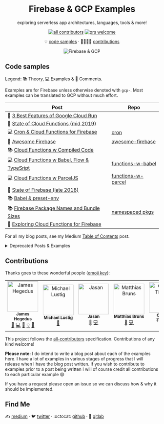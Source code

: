 <div align="center">

# Firebase & GCP Examples

exploring serverless app architectures, languages, tools & more!

<!-- badges -->

[![all contributors](https://img.shields.io/badge/all_contributors-1-orange.svg?style=flat)](#contributions)
[![prs welcome](https://img.shields.io/badge/PRs-welcome-brightgreen.svg?style=flat)](#contributions)

<!-- toc -->

💡 [code samples][code-samples] · 👨‍👩‍👧‍👦 [contributions][contributions]

![Firebase & GCP][fb-img]

[code-samples]: #code-samples
[contributions]: #contributions
[fb-img]: https://cdn-images-1.medium.com/max/1000/1*gJJhD2GynUDikKl5OWbk_w.gif

</div>

<!-- content -->

## Code samples

Legend: 📚 Theory, 💻 Examples & 💬 Comments.

Examples are for Firebase unless otherwise denoted with `gcp-`. Most examples can be translated to GCP without much effort.

| **Post**                                                        | **Repo**                                   |
| --------------------------------------------------------------- | ------------------------------------------ |
| 💬 [3 Best Features of Google Cloud Run][best-of-cloudrun]      |                                            |
| 💬 [State of Cloud Functions (mid 2019)][state-of-cf-2019]      |                                            |
| 💻 [Cron & Cloud Functions for Firebase][func-cron]             | [cron][func-cron-repo]                     |
| 💬 [Awesome Firebase][awesome-fb]                               | [awesome-firebase][awesome-fb-repo]        |
| 📚 [Cloud Functions w Compiled Code][func-compiled-0]           |                                            |
| 💻 [Cloud Functions w Babel, Flow & TypeSript][func-compiled-1] | [functions-w-babel][func-compiled-1-repo]  |
| 💻 [Cloud Functions w ParcelJS][func-compiled-2]                | [functions-w-parcel][func-compiled-2-repo] |
| 💬 [State of Firebase (late 2018)][state-of-fb-2018]            |                                            |
| 📚 [Babel & preset-env][babel-pe]                               |                                            |
| 📚 [Firebase Package Names and Bundle Sizes][fb-bundles]        | [namespaced pkgs][fb-bundles-repo]         |
| 💬 [Exploring Cloud Functions for Firebase][explore-fb-funcs]   |                                            |

For all my blog posts, see my Medium [Table of Contents][jthegedus-medium-toc] post.

[best-of-cloudrun]: https://medium.com/weareservian/3-best-features-of-google-cloud-run-546e367242ea
[state-of-cf-2019]: https://medium.com/weareservian/the-state-of-cloud-functions-mid-19-13d2d927d23b
[func-cron]: https://medium.com/@jthegedus/cron-cloud-functions-for-firebase-724728b1683a
[func-cron-repo]: ./cron
[awesome-fb]: https://medium.com/@jthegedus/awesome-firebase-6876cb9563e4
[awesome-fb-repo]: https://github.com/jthegedus/awesome-firebase
[state-of-fb]: https://medium.com/@jthegedus/the-state-of-firebase-late-18-e74e6d4a940e
[func-compiled-0]: https://medium.com/@jthegedus/cloud-functions-for-firebase-with-compiled-code-e234e83462dc
[func-compiled-1]: https://medium.com/@jthegedus/cloud-functions-for-firebase-with-babel-flow-typescript-796606628d37
[func-compiled-1-repo]: ./functions-w-babel
[func-compiled-2]: https://medium.com/@jthegedus/cloud-functions-for-firebase-with-flow-typescript-reasonml-via-parceljs-bf94dd5b325c
[func-compiled-2-repo]: ./functions-w-parcel
[state-of-fb-2018]: https://medium.com/@jthegedus/the-state-of-firebase-late-18-e74e6d4a940e
[babel-pe]: https://medium.com/@jthegedus/babel-preset-env-cbc0bbf06b8f
[fb-bundles]: https://medium.com/@jthegedus/firebase-package-names-and-bundle-sizes-ec10cede63f1
[fb-bundles-repo]: ./namespaced-pkgs
[explore-fb-funcs]: https://medium.com/@jthegedus/exploring-cloud-functions-for-firebase-cdf62297349e
[jthegedus-medium-toc]: https://medium.com/@jthegedus/table-of-contents-ec337953b39b

<details>
<summary>Deprecated Posts & Examples</summary>

| OLD (to be replaced) Technical Blog posts                                                                                                                                 | Repo/Folder                                                                                                                         |
| :------------------------------------------------------------------------------------------------------------------------------------------------------------------------ | :---------------------------------------------------------------------------------------------------------------------------------- |
| [ES6+ in Cloud Functions for Firebase #2](https://medium.com/@jthegedus/es6-in-cloud-functions-for-firebase-2-415d15205468)                                               | [firebase-functions-babel-example](https://github.com/jthegedus/firebase-gcp-examples/tree/deprecated/firebase-functions-es6-babel) |
| [Express.js on Cloud Functions for Firebase](https://medium.com/@jthegedus/express-js-on-cloud-functions-for-firebase-86ed26f9144c)                                       | [firebase-functions-express](./deprecated/fb-functions-express)                                                                     |
| [GraphQL Server on Cloud Functions for Firebase](https://medium.com/@jthegedus/graphql-server-on-cloud-functions-for-firebase-ae97441399c0)                               | [firebase-functions-graphql-example](https://github.com/jthegedus/firebase-functions-graphql-example)                               |
| [Next.js on Cloud Functions for Firebase with Firebase Hosting](https://medium.com/@jthegedus/next-js-on-cloud-functions-for-firebase-with-firebase-hosting-7911465298f2) | [firebase-functions-next-example](https://github.com/jthegedus/firebase-functions-next-example)                                     |
| GraphQL Server on GCP Cloud Functions                                                                                                                                     | [gcp-functions-graphql](./deprecated/gcp-functions-graphql)                                                                         |

</details>

## Contributions

Thanks goes to these wonderful people ([emoji key](https://github.com/kentcdodds/all-contributors#emoji-key)):

<!-- ALL-CONTRIBUTORS-LIST:START - Do not remove or modify this section -->
<!-- prettier-ignore -->
<table><tr><td align="center"><a href="https://medium.com/@jthegedus"><img src="https://avatars2.githubusercontent.com/u/20798510?v=4" width="100px;" alt="James Hegedus"/><br /><sub><b>James Hegedus</b></sub></a><br /><a href="#blog-jthegedus" title="Blogposts">📝</a> <a href="https://github.com/jthegedus/firebase-gcp-examples/commits?author=jthegedus" title="Code">💻</a> <a href="https://github.com/jthegedus/firebase-gcp-examples/commits?author=jthegedus" title="Documentation">📖</a> <a href="#example-jthegedus" title="Examples">💡</a> <a href="#ideas-jthegedus" title="Ideas, Planning, & Feedback">🤔</a></td><td align="center"><a href="https://www.linkedin.com/in/michaellustig"><img src="https://avatars2.githubusercontent.com/u/6922904?v=4" width="100px;" alt="Michael Lustig"/><br /><sub><b>Michael Lustig</b></sub></a><br /><a href="https://github.com/jthegedus/firebase-gcp-examples/issues?q=author%3Atechnoplato" title="Bug reports">🐛</a></td><td align="center"><a href="https://jasansingh.com"><img src="https://avatars3.githubusercontent.com/u/13863953?v=4" width="100px;" alt="Jasan"/><br /><sub><b>Jasan</b></sub></a><br /><a href="https://github.com/jthegedus/firebase-gcp-examples/issues?q=author%3Ajasan-s" title="Bug reports">🐛</a> <a href="https://github.com/jthegedus/firebase-gcp-examples/commits?author=jasan-s" title="Code">💻</a></td><td align="center"><a href="http://www.mbdesigns.de"><img src="https://avatars3.githubusercontent.com/u/1906627?v=4" width="100px;" alt="Matthias Bruns"/><br /><sub><b>Matthias Bruns</b></sub></a><br /><a href="https://github.com/jthegedus/firebase-gcp-examples/issues?q=author%3Amatthiasbruns" title="Bug reports">🐛</a> <a href="https://github.com/jthegedus/firebase-gcp-examples/commits?author=matthiasbruns" title="Code">💻</a></td><td align="center"><a href="http://CharlesT100.com"><img src="https://avatars3.githubusercontent.com/u/828593?v=4" width="100px;" alt="Charles Thomas"/><br /><sub><b>Charles Thomas</b></sub></a><br /><a href="https://github.com/jthegedus/firebase-gcp-examples/issues?q=author%3ACharlesT100" title="Bug reports">🐛</a></td></tr></table>

<!-- ALL-CONTRIBUTORS-LIST:END -->

This project follows the [all-contributors](https://github.com/kentcdodds/all-contributors) specification. Contributions of any kind welcome!

**Please note:** I do intend to write a blog post about each of the examples here. I have a lot of examples in various stages of progress that I will release when I have the blog post written. If you wish to contribute to examples prior to a post being written I will of course credit all contributions to each particular example 😄

If you have a request please open an issue so we can discuss how & why it should be implemented.

## Find Me

✍️ [medium][jthegedus-medium] · 🐦 [twitter][jthegedus-twitter] · :octocat: [github][jthegedus-github] · 🦊 [gitlab][jthegedus-gitlab]

[jthegedus-medium]: https://medium.com/@jthegedus
[jthegedus-twitter]: https://twitter.com/jthegedus
[jthegedus-github]: https://github.com/jthegedus
[jthegedus-gitlab]: https://gitlab.com/jthegedus
